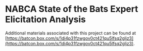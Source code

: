 # NABCA State of the Bats Expert Elicitation Analysis

Additional materials associated with this project can be found at [https://batcon.box.com/s/1di4p31fzwgov0ct421qu5lfsq2gljz3](https://batcon.box.com/s/1di4p31fzwgov0ct421qu5lfsq2gljz3).
